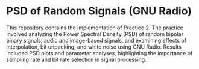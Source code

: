# PSD of Random Signals (GNU Radio)

This repository contains the implementation of Practice 2. The practice involved analyzing the Power Spectral Density (PSD) of random bipolar binary signals, audio and image-based signals, and examining effects of interpolation, bit unpacking, and white noise using GNU Radio. Results included PSD plots and parameter analyses, highlighting the importance of sampling rate and bit rate selection in signal processing.

